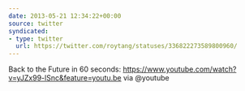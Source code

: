 ```yaml
---
date: 2013-05-21 12:34:22+00:00
source: twitter
syndicated:
- type: twitter
  url: https://twitter.com/roytang/statuses/336822273589800960/
---
```


Back to the Future in 60 seconds: https://www.youtube.com/watch?v=yJZx99-lSnc&feature=youtu.be via @youtube